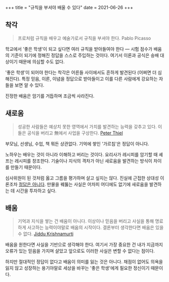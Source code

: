 +++
title = "규칙을 부셔야 배울 수 있다"
date = 2021-06-26
+++

## 착각

> 프로처럼 규칙을 배우고 예술가로서 규칙을 부셔야 한다.
> Pablo Picasso

학교에서 '좋은 학생'이 되고 싶다면 여러 규칙을 받아들여야 한다 — 시험 점수가 배움의 기준이 되기에 정해진 정답을 스스로 주입하는 것이다. 여기서 이론과 공식은 숭배 대상이기 때문에 의심할 수도 없다.

'좋은 학생'이 되어야 한다는 착각은 어른들 사이에서도 흔하게 발견된다 (어쩌면 더 심해진다). 특정 믿음, 이론, 이념을 정답으로 받아들이고 이를 다른 사람에게 강요하는 자들을 보면 알 수 있다.

진정한 배움은 암기를 거듭하며 조금씩 사라진다.

## 새로움

> 성공한 사람들은 예상치 못한 영역에서 가치를 발견하는 능력을 갖추고 있다. 이들은 공식을 버리고 無에서 사업을 구상한다.
> [Peter Thiel](https://www.amazon.com/Zero-One-Notes-Startups-Future/dp/0804139296)

부모님, 선생님, 수업, 책 뭐든 상관없다. 기억에 쌓인 '가르침'은 정답이 아니다.  

노하우는 배우는 것이 아니라 이해하고 버리는 것이다. 요리사가 레시피를 암기할 때 셰프는 레시피를 창조한다. 기술이나 지식의 격차가 아닌 새로움을 발견하는 방식이 차이를 만들기 때문이다.

심사위원이 된 것처럼 옳고 그름을 평가하며 살고 싶지는 않다. 진실에 근접한 상대성 이론조차 [정답은 아니다](https://medium.com/@deepbreadth/newton-was-wrong-so-was-einstein-and-thats-okay-a5ad4dedfe26). 만물을 꿰뚫는 사실은 어차피 어디에도 없기에 새로움을 발견하는 데 시간을 투자하고 싶다.

## 배움

> 기억과 지식을 쌓는 건 배움이 아니다. 이상이나 믿음을 버리고 사실을 통해 명료하게 사고하는 능력이야말로 배움의 시작이다. 결론부터 생각한다면 배움은 있을 수 없다.
> [Jiddu Krishnamurti](https://www.amazon.com/Book-Life-Daily-Meditations-Krishnamurti/dp/0060648791/)

배움을 원한다면 사실을 기반으로 생각해야 한다. 여기서 가장 중요한 건 내가 지금까지 오류가 있는 믿음을 가지며 살았고 앞으로도 이러한 사실은 변할 수 없다는 점이다.

하지만 절대적인 정답이 없다고 배움이 의미를 잃는 것은 아니다. 채점이 없어도 의욕을 잃지 않고 성장하는 용기야말로 세상을 바꾸는 '좋은 학생'에게 필요한 정신이기 때문이다.